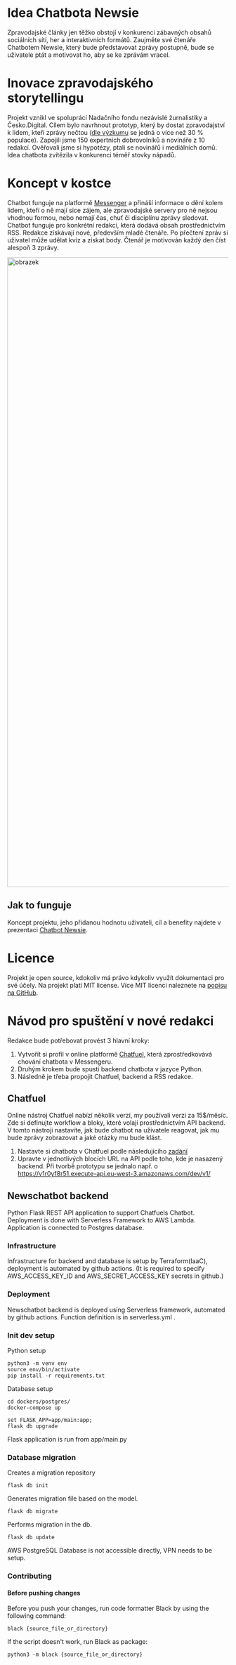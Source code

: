 # Idea Chatbota Newsie 
Zpravodajské články jen těžko obstojí v konkurenci zábavných obsahů sociálních sítí, her a interaktivních formátů. Zaujměte své čtenáře Chatbotem Newsie, který bude představovat zprávy postupně, bude se uživatele ptát a motivovat ho, aby se ke zprávám vracel.

# Inovace zpravodajského storytellingu 
Projekt vznikl ve spoluprácí Nadačního fondu nezávislé žurnalistiky a Česko.Digital. Cílem bylo navrhnout prototyp, který by dostat zpravodajství k lidem, kteří zprávy nečtou ([dle výzkumu](https://www.nfnz.cz/studie-a-analyzy/cesi-a-zpravodajstvi/) se jedná o více než 30 % populace). Zapojili jsme 150 expertních dobrovolníků a novináře z 10 redakcí. Ověřovali jsme si hypotézy, ptali se novinářů i mediálních domů. Idea chatbota zvítězila v konkurenci téměř stovky nápadů.

# Koncept v kostce
Chatbot funguje na platformě [Messenger](https://cs.wikipedia.org/wiki/Facebook_Messenger) a přináší informace o dění kolem lidem, kteří o ně mají sice zájem, ale zpravodajské servery pro ně nejsou vhodnou formou, nebo nemají čas, chuť či disciplínu zprávy sledovat. Chatbot funguje pro konkrétní redakci, která dodává obsah prostřednictvím RSS. Redakce získávají nové, především mladé čtenáře. Po přečtení zpráv si uživatel může udělat kvíz a získat body. Čtenář je motivován každý den číst alespoň 3 zprávy. 

<img width="1434" alt="obrazek" src="https://user-images.githubusercontent.com/69157075/150365703-8d299281-f401-4767-91a8-3adfbe927177.png">


## Jak to funguje
Koncept projektu, jeho přidanou hodnotu uživateli, cíl a benefity najdete v prezentaci [Chatbot Newsie](https://docs.google.com/presentation/d/1hS9tdPj9EITdcgzo-2qJ_53amQ4pWriF9H6l-a5WkCk/). 

# Licence
Projekt je open source, kdokoliv má právo kdykoliv využít dokumentaci pro své účely. Na projekt platí MIT license. Více MIT licenci naleznete na [popisu na GitHub](https://github.com/nfnz/newschatbot/blob/master/LICENSE).

# Návod pro spuštění v nové redakci
Redakce bude potřebovat provést 3 hlavní kroky:
  1) Vytvořit si profil v online platformě [Chatfuel](Chatfuel.com), která zprostředkovává chování chatbota v Messengeru.
  2) Druhým krokem bude spusti backend chatbota v jazyce Python.
  3) Následně je třeba propojit Chatfuel, backend a RSS redakce.

## Chatfuel
Online nástroj Chatfuel nabízí několik verzí, my používali verzi za 15$/měsíc. Zde si definujte workflow a bloky, které volají prostřednictvím API backend. V tomto nástroji nastavíte, jak bude chatbot na uživatele reagovat, jak mu bude zprávy zobrazovat a jaké otázky mu bude klást.
1. Nastavte si chatbota v Chatfuel podle následujícího [zadání](https://docs.google.com/document/d/18zOGlWSjJWydNlYczLIvLEuoPa8K857VnnpsQ0-8Bxo/edit?usp=sharing)
3. Upravte v jednotlivých blocích URL na API podle toho, kde je nasazený backend. Při tvorbě prototypu se jednalo např. o https://v1r0yf8r51.execute-api.eu-west-3.amazonaws.com/dev/v1/<APIname>

## Newschatbot backend

Python Flask REST API application to support Chatfuels Chatbot. Deployment is done with Serverless Framework to AWS Lambda. Application is connected to Postgres database.

### Infrastructure
Infrastructure for backend and database is setup by Terraform(IaaC), deployment is automated by github actions. (It is required to specify AWS_ACCESS_KEY_ID and AWS_SECRET_ACCESS_KEY secrets in github.)
  
### Deployment

Newschatbot backend is deployed using Serverless framework, automated by github actions. Function definition is in serverless.yml .

### Init dev setup
Python  setup
```
python3 -m venv env
source env/bin/activate
pip install -r requirements.txt
```

Database setup
```
cd dockers/postgres/
docker-compose up

set FLASK_APP=app/main:app;
flask db upgrade
```
Flask application is run from app/main.py

### Database migration
  
Creates a migration repository
```
flask db init 
```
Generates migration file based on the model.
```
flask db migrate
```
Performs migration in the db.
```
flask db update
```
AWS PostgreSQL Database is not accessible directly, VPN needs to be setup.


### Contributing
#### Before pushing changes
Before you push your changes, run code formatter Black by using the following command:
```
black {source_file_or_directory} 
```
If the script doesn't work, run Black as package: 
```
python3 -m black {source_file_or_directory}
```
